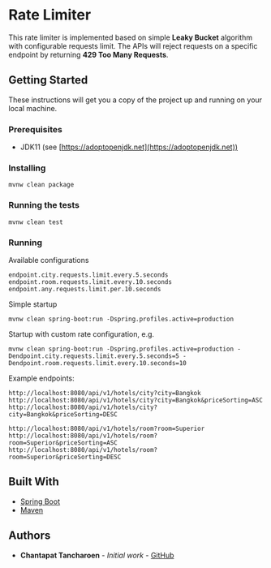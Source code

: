 # Rate Limiter

This rate limiter is implemented based on simple **Leaky Bucket** algorithm with configurable requests limit.
The APIs will reject requests on a specific endpoint by returning **429 Too Many Requests**.

## Getting Started

These instructions will get you a copy of the project up and running on your local machine.

### Prerequisites

* JDK11 (see [https://adoptopenjdk.net](https://adoptopenjdk.net))

### Installing

```
mvnw clean package
```

### Running the tests

```
mvnw clean test
```

### Running

Available configurations
```
endpoint.city.requests.limit.every.5.seconds
endpoint.room.requests.limit.every.10.seconds
endpoint.any.requests.limit.per.10.seconds
```

Simple startup
```
mvnw clean spring-boot:run -Dspring.profiles.active=production
```

Startup with custom rate configuration, e.g.
```
mvnw clean spring-boot:run -Dspring.profiles.active=production -Dendpoint.city.requests.limit.every.5.seconds=5 -Dendpoint.room.requests.limit.every.10.seconds=10
```

Example endpoints:

```
http://localhost:8080/api/v1/hotels/city?city=Bangkok
http://localhost:8080/api/v1/hotels/city?city=Bangkok&priceSorting=ASC
http://localhost:8080/api/v1/hotels/city?city=Bangkok&priceSorting=DESC

http://localhost:8080/api/v1/hotels/room?room=Superior
http://localhost:8080/api/v1/hotels/room?room=Superior&priceSorting=ASC
http://localhost:8080/api/v1/hotels/room?room=Superior&priceSorting=DESC
```

## Built With

* [Spring Boot](https://spring.io/projects/spring-boot/)
* [Maven](https://maven.apache.org/)

## Authors

* **Chantapat Tancharoen** - *Initial work* - [GitHub](https://github.com/c7tt8nt2p)
